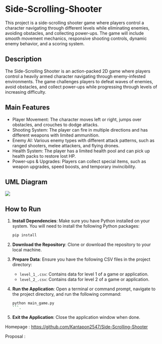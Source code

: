 # Side-Scrolling-Shooter

This project is a side-scrolling shooter game where players control a character navigating through different levels while eliminating enemies, avoiding obstacles, and collecting power-ups. The game will include smooth movement mechanics, responsive shooting controls, dynamic enemy behavior, and a scoring system.

## Description

The Side-Scrolling Shooter is an action-packed 2D game where players control a heavily armed character navigating through enemy-infested environments. The game challenges players to defeat waves of enemies, avoid obstacles, and collect power-ups while progressing through levels of increasing difficulty.

## Main Features

- Player Movement: The character moves left or right, jumps over obstacles, and crouches to dodge attacks.
- Shooting System: The player can fire in multiple directions and has different weapons with limited ammunition.
- Enemy AI: Various enemy types with different attack patterns, such as ranged shooters, melee attackers, and flying drones.
- Health System: The player has a limited health pool and can pick up health packs to restore lost HP.
- Power-ups & Upgrades: Players can collect special items, such as weapon upgrades, speed boosts, and temporary invincibility.


## UML Diagram

![](uml_diagram.png)

## How to Run

1. **Install Dependencies**: Make sure you have Python installed on your system. You will need to install the following Python packages:
    ```bash
    pip install 
    ```

2. **Download the Repository**: Clone or download the repository to your local machine.

3. **Prepare Data**: Ensure you have the following CSV files in the project directory:
   - `level_1_.csv`: Contains data for level 1 of a game or application.
   - `level_2_.csv`: Contains data for level 2 of a game or application.

4. **Run the Application**: Open a terminal or command prompt, navigate to the project directory, and run the following command:
    ```bash
    python main_game.py
    ```.

10. **Exit the Application**: Close the application window when done.

Homepage : https://github.com/Kantapon2547/Side-Scrolling-Shooter

Proposal : 